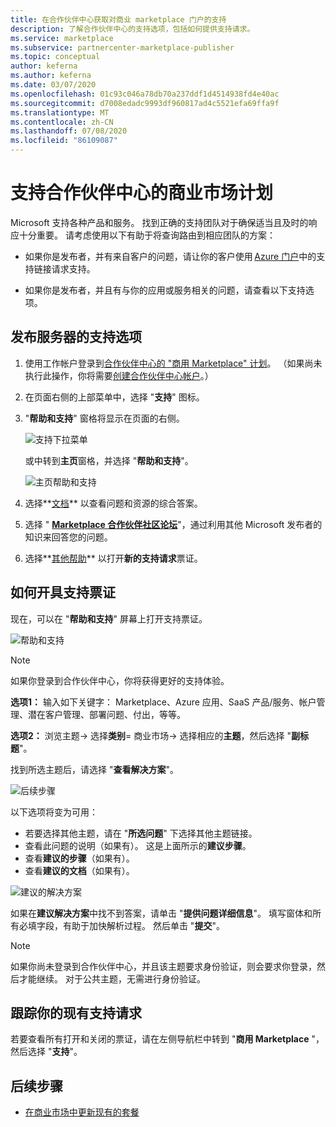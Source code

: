 ```yaml
---
title: 在合作伙伴中心获取对商业 marketplace 门户的支持
description: 了解合作伙伴中心的支持选项，包括如何提供支持请求。
ms.service: marketplace
ms.subservice: partnercenter-marketplace-publisher
ms.topic: conceptual
author: keferna
ms.author: keferna
ms.date: 03/07/2020
ms.openlocfilehash: 01c93c046a78db70a237ddf1d4514938fd4e40ac
ms.sourcegitcommit: d7008edadc9993df960817ad4c5521efa69ffa9f
ms.translationtype: MT
ms.contentlocale: zh-CN
ms.lasthandoff: 07/08/2020
ms.locfileid: "86109087"
---
```

# <a name="support-for-the-commercial-marketplace-program-in-partner-center"></a>支持合作伙伴中心的商业市场计划

Microsoft 支持各种产品和服务。 找到正确的支持团队对于确保适当且及时的响应十分重要。 请考虑使用以下有助于将查询路由到相应团队的方案： 

- 如果你是发布者，并有来自客户的问题，请让你的客户使用 [Azure 门户](https://portal.azure.com/)中的支持链接请求支持。 

- 如果你是发布者，并且有与你的应用或服务相关的问题，请查看以下支持选项。

## <a name="support-options-for-publishers"></a>发布服务器的支持选项

1. 使用工作帐户登录到[合作伙伴中心的 "商用 Marketplace" 计划](https://partner.microsoft.com/dashboard/commercial-marketplace/overview)。 （如果尚未执行此操作，你将需要[创建合作伙伴中心帐户](./create-account.md)。）

2. 在页面右侧的上部菜单中，选择 "**支持**" 图标。 
 
3. "**帮助和支持**" 窗格将显示在页面的右侧。 
 
   ![支持下拉菜单](./media/commercial-marketplace-support-pane.png)

    或中转到**主页**窗格，并选择 "**帮助和支持**"。

   ![主页帮助和支持](./media/homepage-help-support.png)

4. 选择**[文档](../index.yml)** 以查看问题和资源的综合答案。 

5. 选择 " **[Marketplace 合作伙伴社区论坛](https://www.microsoftpartnercommunity.com/t5/Azure-Marketplace-and-AppSource/bd-p/2222)**"，通过利用其他 Microsoft 发布者的知识来回答您的问题。 

6. 选择**[其他帮助](https://aka.ms/marketplacepublishersupport)** 以打开**新的支持请求**票证。  

## <a name="how-to-open-a-support-ticket"></a>如何开具支持票证

现在，可以在 "**帮助和支持**" 屏幕上打开支持票证。

![帮助和支持](./media/help-and-support.png)

>[!Note]
>如果你登录到合作伙伴中心，你将获得更好的支持体验。

**选项1：** 输入如下关键字： Marketplace、Azure 应用、SaaS 产品/服务、帐户管理、潜在客户管理、部署问题、付出，等等。

**选项2：** 浏览主题-> 选择**类别**= 商业市场-> 选择相应的**主题**，然后选择 "**副标题**"。

找到所选主题后，请选择 "**查看解决方案**"。

![后续步骤](./media/next-step.png)

以下选项将变为可用：

* 若要选择其他主题，请在 "**所选问题**" 下选择其他主题链接。
* 查看此问题的说明（如果有）。  这是上面所示的**建议步骤**。
* 查看**建议的步骤**（如果有）。
* 查看**建议的文档**（如果有）。

![建议的解决方案](./media/recommended-solutions.png)

如果在**建议解决方案**中找不到答案，请单击 "**提供问题详细信息**"。  填写窗体和所有必填字段，有助于加快解析过程。  然后单击 "**提交**"。

>[!Note]
>如果你尚未登录到合作伙伴中心，并且该主题要求身份验证，则会要求你登录，然后才能继续。  对于公共主题，无需进行身份验证。

## <a name="track-your-existing-support-requests"></a>跟踪你的现有支持请求 

若要查看所有打开和关闭的票证，请在左侧导航栏中转到 "**商用 Marketplace** "，然后选择 "**支持**"。

## <a name="next-steps"></a>后续步骤

- [在商业市场中更新现有的套餐](./update-existing-offer.md)
